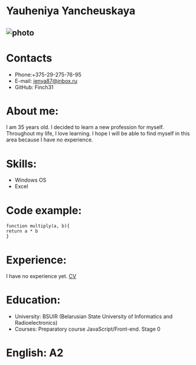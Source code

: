 # Yauheniya Yancheuskaya
![photo](https://bipbap.ru/wp-content/uploads/2017/05/0_56c77_96dd7e90_L.jpg)
------
# Contacts
* Phone:+375-29-275-76-95
* E-mail: jenya87@inbox.ru
* GitHub: Finch31
# About me:
I am 35 years old. I decided to learn a new profession for myself. Throughout my life, I love learning. I hope I will be able to find myself in this area because I have no experience.
# Skills:
* Windows OS
* Excel
# Сode example:
```
function multiply(a, b){
return a * b
}
```
# Experience:
I have no experience yet.
[CV](https://github.com/rolling-scopes-school/tasks/blob/master/tasks/cv/git-markdown.md)
# Education:
* University: BSUIR (Belarusian State University of Informatics and Radioelectronics)
* Courses: Preparatory course JavaScript/Front-end. Stage 0
# English: A2
